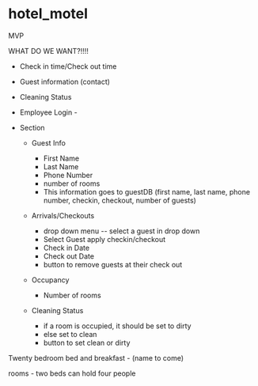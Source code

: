 # hotel_motel

MVP

WHAT DO WE WANT?!!!!

* Check in time/Check out time

* Guest information (contact)

* Cleaning Status 



* Employee Login - 

* Section
    - Guest Info
        - First Name
        - Last Name
        - Phone Number
        - number of rooms
       - This information goes to guestDB (first name, last name, phone number, checkin, checkout, number of guests)
        
    - Arrivals/Checkouts
        - drop down menu -- select a guest in drop down
        - Select Guest apply checkin/checkout
        - Check in Date
        - Check out Date 
        - button to remove guests at their check out 

    - Occupancy 
         - Number of rooms 

    - Cleaning Status 
        - if a room is occupied, it should be set to dirty 
        - else set to clean 
        - button to set clean or dirty




Twenty bedroom bed and breakfast - (name to come)

rooms - two beds can hold four people